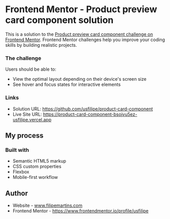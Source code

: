 # Frontend Mentor - Product preview card component solution

This is a solution to the [Product preview card component challenge on Frontend Mentor](https://www.frontendmentor.io/challenges/product-preview-card-component-GO7UmttRfa). Frontend Mentor challenges help you improve your coding skills by building realistic projects.

### The challenge

Users should be able to:

- View the optimal layout depending on their device's screen size
- See hover and focus states for interactive elements

### Links

- Solution URL: https://github.com/usfilipe/product-card-component
- Live Site URL: https://product-card-component-bsojvu5ez-usfilipe.vercel.app

## My process

### Built with

- Semantic HTML5 markup
- CSS custom properties
- Flexbox
- Mobile-first workflow

## Author

- Website - www.filipemartins.com
- Frontend Mentor - https://www.frontendmentor.io/profile/usfilipe
